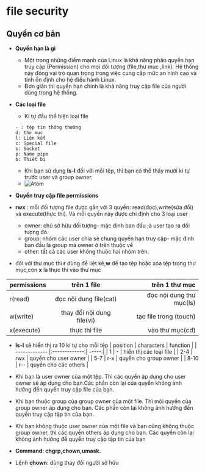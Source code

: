 # file security #
## Quyền cơ bản ##
- **Quyền hạn là gì** 

  - Một trong những điểm mạnh của Linux là khả năng phân quyền hạn truy cập (Permission) cho mọi đối tượng (file,thư mục ,link). Hệ thống này đóng vai trò quan trọng trong việc cung cấp mức an ninh cao và tính ổn định cho hệ điều hành Linux. 
  - Đơn giản thì quyền hạn chính là khả năng truy cập file của người dùng trong hệ thống. 

- **Các loại file** 

  - Kí tự đầu thể hiện loại file 
  ~~~
  - : tệp tin thông thường
  d: thư mục 
  l: Liên kết
  c: Special file 
  s: Socket
  p: Name pipe
  b: Thiết bị
  ~~~ 
  
  - Khi bạn sử dụng **ls-l** đối với mỗi tệp, thì bạn có thể thấy mười kí tự trước user và group owner.
  - ![Atom](https://i.imgur.com/nq5RTEI.png)
  
- **Quyền truy cập file permissions**
- **rwx** : mỗi đối tượng file được gắn với 3 quyền: read(đọc),write(sửa đổi) và execute(thực thi). Và mỗi quyền này được chỉ định cho 3 loại user

  - owner: chủ sở hữu đối tượng- mặc định ban đầu ;à user tạo ra đối tượng đó. 
  - group: nhóm các user chia sẻ chung quyền hạn truy cập- mặc định ban đầu là group mà owner ở trên thuộc về 
  - other: tất cả các user không thuộc hai nhóm trên. 
- đối với thư mục thì **r** dùng để liệt kê,**w** để tạo tệp hoặc xóa tệp trong thư mục,còn **x** là thực thi vào thư mục 

| permissions       | trên 1 file           | trên 1 thư mục  |
| ------------- |:-------------:| -----:|
| r(read)    | đọc nội dung file(cat) | đọc nội dung thư mục(ls) |
| w(write)      | thay đổi nội dung file(vi)      |   tạo file trong (touch) |
| x(execute) | thực thi file       |    vào thư mục(cd) |

- **ls-l** sẽ hiển thị ra 10 kí tự cho mỗi tệp 
| position       | characters           | function  |
| ------------- |:-------------:| -----:|
| 1    | - | hiển thị các loại file |
| 2-4      | rwx      |   quyền cho user owner |
| 5-7 | r-x       |    quyền cho group owner |
| 8-10 | r--       |    quyền cho các others |

- Khi bạn là user owner của một tệp. Thì các quyền áp dụng cho user owner sẽ áp dụng cho bạn.Các phần còn lại của quyền không ảnh hưởng đến quyền truy cập file của bạn. 
- Khi bạn thuộc group của group owner của một file. Thì mõi quyền của group owner áp dụng cho bạn. Các phần còn lại không ảnh hưởng đến quyền truy cập tập tin của bạn. 
- Khi bạn không thuộc user owner của một file và bạn cũng không thuộc group owner, thì các quyền others áp dụng cho bạn. Các quyền còn lại không ảnh hưởng đế quyền truy cập tập tin của bạn

- **Command: chgrp,chown,umask.**
- Lệnh **chown**: dùng thay đổi người sở hữu 



  
  
  